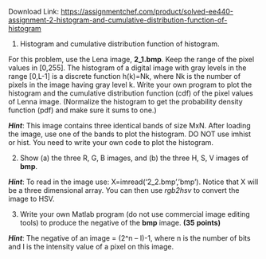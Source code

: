 Download Link: https://assignmentchef.com/product/solved-ee440-assignment-2-histogram-and-cumulative-distribution-function-of-histogram
<br>
<ol>

 <li>Histogram and cumulative distribution function of histogram.</li>

</ol>

For this problem, use the Lena image, <strong>2_1.bmp</strong>. Keep the range of the pixel values in [0,255]. The histogram of a digital image with gray levels in the range [0,L-1] is a discrete function h(k)=Nk, where Nk is the number of pixels in the image having gray level k. Write your own program to plot the histogram and the cumulative distribution function (cdf) of the pixel values of Lenna image. (Normalize the histogram to get the probability density function (pdf) and make sure it sums to one.)

<strong><em>Hint</em></strong>: This image contains three identical bands of size MxN. After loading the image, use one of the bands to plot the histogram. DO NOT use imhist or hist. You need to write your own code to plot the histogram.

<ol start="2">

 <li>Show (a) the three R, G, B images, and (b) the three H, S, V images of <strong>bmp</strong>.</li>

</ol>

<strong><em>Hint</em></strong>: To read in the image use: X=imread(‘2_2.bmp’,’bmp’). Notice that X will be a three dimensional array. You can then use <em>rgb2hsv</em> to convert the image to HSV.

<ol start="3">

 <li>Write your own Matlab program (do not use commercial image editing tools) to produce the negative of the <strong>bmp</strong> image. <strong>(35</strong> <strong>points)</strong></li>

</ol>

<strong><em>Hint</em></strong>: The negative of an image = (2^n – I)-1, where n is the number of bits and I is the intensity value of a pixel on this image.


